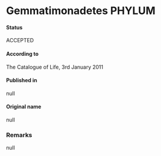# Gemmatimonadetes PHYLUM

#### Status
ACCEPTED

#### According to
The Catalogue of Life, 3rd January 2011

#### Published in
null

#### Original name
null

### Remarks
null